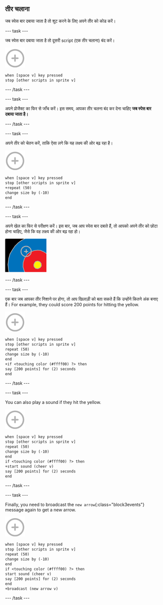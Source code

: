## तीर चलाना

जब स्पेस बार दबाया जाता है तो शूट करने के लिए अपने तीर को कोड करें।

\--- task \---

जब स्पेस बार दबाया जाता है तो दूसरी script (एक तीर चलाना) बंद करें। 

![निशाना sprite](images/target-sprite.png)

```blocks3
when [space v] key pressed
stop [other scripts in sprite v]
```

\--- /task \---

\--- task \---

अपने प्रोजैक्ट का फिर से जाँच करें। इस समय, आपका तीर चलना बंद कर देना चाहिए **जब स्पेस बार दबाया जाता है।**

\--- /task \---

\--- task \---

अपने तीर को चेतन करें, ताकि ऐसा लगे कि यह लक्ष्य की ओर बढ़ रहा है।

![लक्ष्य sprite](images/target-sprite.png)

```blocks3
when [space v] key pressed
stop [other scripts in sprite v]
+repeat (50)
change size by (-10)
end
```

\--- /task \---

\--- task \---

अपने खेल का फिर से परीक्षण करें। इस बार, जब आप स्पेस बार दबाते हैं, तो आपको अपने तीर को छोटा होना चाहिए, जैसे कि वह लक्ष्य की ओर बढ़ रहा हो।

![target with the cross hair on it](images/archery-animate-test.png)

\--- /task \---

\--- task \---

एक बार जब आपका तीर निशाने पर होगा, तो आप खिलाड़ी को बता सकते हैं कि उन्होंने कितने अंक बनाए हैं। For example, they could score 200 points for hitting the yellow.

![target sprite](images/target-sprite.png)

```blocks3
when [space v] key pressed
stop [other scripts in sprite v]
repeat (50)
change size by (-10)
end
+if <touching color (#ffff00) ?> then
say [200 points] for (2) seconds
end
```

\--- /task \---

\--- task \---

You can also play a sound if they hit the yellow.

![target sprite](images/target-sprite.png)

```blocks3
when [space v] key pressed
stop [other scripts in sprite v]
repeat (50)
change size by (-10)
end
if <touching color (#ffff00) ?> then
+start sound (cheer v)
say [200 points] for (2) seconds
end
```

\--- /task \---

\--- task \---

Finally, you need to broadcast the `new arrow`{:class="block3events"} message again to get a new arrow.

![target sprite](images/target-sprite.png)

```blocks3
when [space v] key pressed
stop [other scripts in sprite v]
repeat (50)
change size by (-10)
end
if <touching color (#ffff00) ?> then
start sound (cheer v)
say [200 points] for (2) seconds
end
+broadcast (new arrow v)
```

\--- /task \---